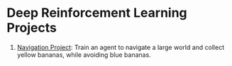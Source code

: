 # Deep Reinforcement Learning Projects

1. [Navigation Project](p1_navigation): Train an agent to navigate a large world and collect yellow bananas, while avoiding blue bananas.
